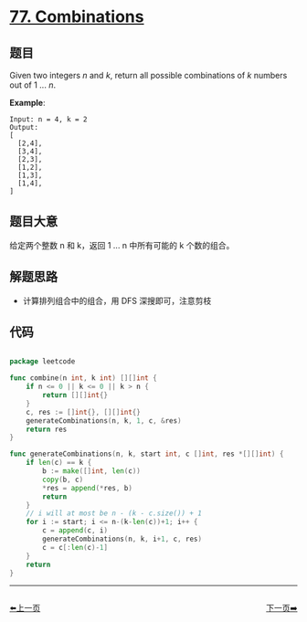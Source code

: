 # [77. Combinations](https://leetcode.com/problems/combinations/)


## 题目

Given two integers *n* and *k*, return all possible combinations of *k* numbers out of 1 ... *n*.

**Example**:

    Input: n = 4, k = 2
    Output:
    [
      [2,4],
      [3,4],
      [2,3],
      [1,2],
      [1,3],
      [1,4],
    ]

## 题目大意

给定两个整数 n 和 k，返回 1 ... n 中所有可能的 k 个数的组合。

## 解题思路

- 计算排列组合中的组合，用 DFS 深搜即可，注意剪枝

## 代码

```go

package leetcode

func combine(n int, k int) [][]int {
	if n <= 0 || k <= 0 || k > n {
		return [][]int{}
	}
	c, res := []int{}, [][]int{}
	generateCombinations(n, k, 1, c, &res)
	return res
}

func generateCombinations(n, k, start int, c []int, res *[][]int) {
	if len(c) == k {
		b := make([]int, len(c))
		copy(b, c)
		*res = append(*res, b)
		return
	}
	// i will at most be n - (k - c.size()) + 1
	for i := start; i <= n-(k-len(c))+1; i++ {
		c = append(c, i)
		generateCombinations(n, k, i+1, c, res)
		c = c[:len(c)-1]
	}
	return
}

```


----------------------------------------------
<div style="display: flex;justify-content: space-between;align-items: center;">
<p><a href="https://books.halfrost.com/leetcode/ChapterFour/0076.Minimum-Window-Substring/">⬅️上一页</a></p>
<p><a href="https://books.halfrost.com/leetcode/ChapterFour/0078.Subsets/">下一页➡️</a></p>
</div>
